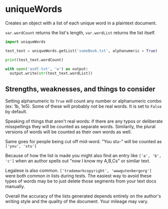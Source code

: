 # uniqueWords
Creates an object with a list of each unique word in a plaintext document.

```var.wordCount``` returns the list's length, ```var.wordList``` returns the list itself.

```python
import uniqueWords

test_text = uniqueWords.getList('someBook.txt', alphanumeric = True)

print(test_text.wordCount)

with open('asdf.txt', 'w') as output:
  output.write(str(test_text.wordList))
  ```

## Strengths, weaknesses, and things to consider
Setting alphanumeric to ```True``` will count any number or alphanumeric combo (ex: 1b, 1e5). Some of these will probably not be real words. It is set to ```False``` by default.

Speaking of things that aren't real words: if there are any typos or deliberate misspellings they will be counted as separate words. Similarily, the plural versions of words will be counted as their own words as well. 

Same goes for people being cut off mid-word. "You stu-" will be counted as ```['you', 'stu']```

Because of how the list is made you might also find an entry like ```['a', 'b', 'c']``` when an author spells out "now I know my A,B,Cs" or similar text. 

Legalese is also common. ```['trademarkcopyright', 'wwwgutenbergorg']``` were both common in lists during tests. The easiest way to avoid these types of words may be to just delete those segments from your text docs manually. 

Overall the accuracy of the lists generated depends entirely on the author's writing style and the quality of the document. Your mileage may vary.
